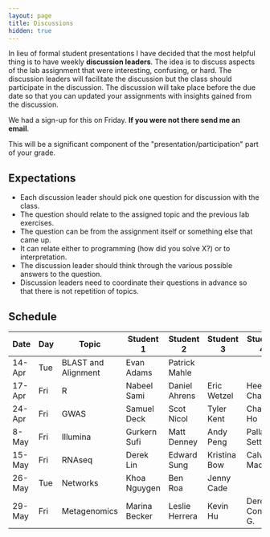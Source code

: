 ```yaml
---
layout: page
title: Discussions
hidden: true
---
```


In lieu of formal student presentations I have decided that the most helpful thing is to have weekly __discussion leaders__.  The idea is to discuss aspects of the lab assignment that were interesting, confusing, or hard.  The discussion leaders will facilitate the discussion but the class should participate in the discussion.  The discussion will take place before the due date so that you can updated your assignments with insights gained from the discussion.

We had a sign-up for this on Friday.  __If you were not there send me an email__.

This will be a significant component of the "presentation/participation" part of your grade.

## Expectations

* Each discussion leader should pick one question for discussion with the class.
* The question should relate to the assigned topic and the previous lab exercises.
* The question can be from the assignment itself or something else that came up.
* It can relate either to programming (how did you solve X?) or to interpretation.
* The discussion leader should think through the various possible answers to the question.
* Discussion leaders need to coordinate their questions in advance so that there is not repetition of topics.

## Schedule

| Date   | Day | Topic               | Student 1     | Student 2      | Student 3    | Student 4      | Student 5   |
|--------|-----|---------------------|---------------|----------------|--------------|----------------|-------------|
| 14-Apr | Tue | BLAST and Alignment | Evan Adams    | Patrick Mahle  |              |                |             |
| 17-Apr | Fri | R                   | Nabeel Sami   | Daniel Ahrens  | Eric Wetzel  | Heesun Cha     |             |
| 24-Apr | Fri | GWAS                | Samuel Deck   | Scot Nicol     | Tyler Kent   | Chad Ho        | Bobby Rider |
| 8-May  | Fri | Illumina            | Gurkern Sufi  | Matt Denney    | Andy Peng    | Pallavi Setty  |             |
| 15-May | Fri | RNAseq              | Derek Lin     | Edward Sung    | Kristina Bow | Calvin Mackey  | Anjali Kadaka    |
| 26-May | Tue | Networks            | Khoa Nguygen  |  Ben Roa  | Jenny Cade   |                |             |
| 29-May | Fri | Metagenomics        | Marina Becker | Leslie Herrera | Kevin Hu     | Derek Conkle-G.| Anna Aleykina |

